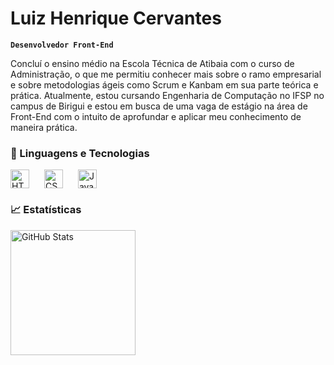 # Luiz Henrique Cervantes

**`Desenvolvedor Front-End`**

Concluí o ensino médio na Escola Técnica de Atibaia com o curso de Administração, o que me permitiu conhecer mais sobre o ramo empresarial e sobre metodologias ágeis como Scrum e Kanbam em sua parte teórica e prática. Atualmente, estou cursando Engenharia de Computação no IFSP no campus de Birigui e estou em busca de uma vaga de estágio na área de Front-End com o intuito de aprofundar e aplicar meu conhecimento de maneira prática.

### 🔧 Linguagens e Tecnologias

<img 
    align="center" 
    alt="HTML"
    title="HTML" 
    width="30px" 
    style="padding-right: 20px;" 
    src="https://cdn.jsdelivr.net/gh/devicons/devicon@latest/icons/html5/html5-original.svg" 
/>
<img 
    align="center" 
    alt="CSS" 
    title="CSS"
    width="30px" 
    style="padding-right: 20px;" 
    src="https://cdn.jsdelivr.net/gh/devicons/devicon@latest/icons/css3/css3-original.svg" 
/>
<img 
    align="center"
    alt="JavaScript" 
    title="JavaScript"
    width="30px" 
    style="padding-right: 20px;" 
    src="https://cdn.jsdelivr.net/gh/devicons/devicon@latest/icons/javascript/javascript-original.svg" 
/>
<br/>

### 📈 Estatísticas

<p>

<img 
      align="left" 
      alt="GitHub Stats" 
      height="200" 
      src="https://github-readme-stats.vercel.app/api/top-langs/?username=henriquecervantes&theme=tokyonight&layout=compact&custom_title=Tecnologias&langs_count=9" 
  />

</p>
